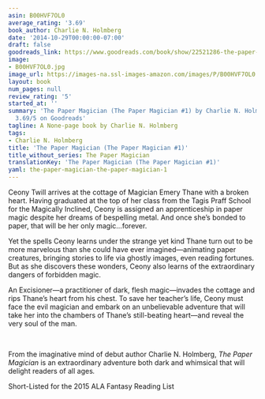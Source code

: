```yaml
---
asin: B00HVF7OL0
average_rating: '3.69'
book_author: Charlie N. Holmberg
date: '2014-10-29T00:00:00-07:00'
draft: false
goodreads_link: https://www.goodreads.com/book/show/22521286-the-paper-magician
image:
- B00HVF7OL0.jpg
image_url: https://images-na.ssl-images-amazon.com/images/P/B00HVF7OL0.01._SCLZZZZZZZ.jpg
layout: book
num_pages: null
review_rating: '5'
started_at: ''
summary: 'The Paper Magician (The Paper Magician #1) by Charlie N. Holmberg - rated
  3.69/5 on Goodreads'
tagline: A None-page book by Charlie N. Holmberg
tags:
- Charlie N. Holmberg
title: 'The Paper Magician (The Paper Magician #1)'
title_without_series: The Paper Magician
translationKey: 'The Paper Magician (The Paper Magician #1)'
yaml: the-paper-magician-the-paper-magician-1
---
```


Ceony Twill arrives at the cottage of Magician Emery Thane with a broken heart. Having graduated at the top of her class from the Tagis Praff School for the Magically Inclined, Ceony is assigned an apprenticeship in paper magic despite her dreams of bespelling metal. And once she’s bonded to paper, that will be her only magic…forever.<p>Yet the spells Ceony learns under the strange yet kind Thane turn out to be more marvelous than she could have ever imagined—animating paper creatures, bringing stories to life via ghostly images, even reading fortunes. But as she discovers these wonders, Ceony also learns of the extraordinary dangers of forbidden magic.</p><p>An Excisioner—a practitioner of dark, flesh magic—invades the cottage and rips Thane’s heart from his chest. To save her teacher’s life, Ceony must face the evil magician and embark on an unbelievable adventure that will take her into the chambers of Thane’s still-beating heart—and reveal the very soul of the man.</p><br /><p>From the imaginative mind of debut author Charlie N. Holmberg, <i>The Paper Magician</i> is an extraordinary adventure both dark and whimsical that will delight readers of all ages<i>.</i></p><p>Short-Listed for the 2015 ALA Fantasy Reading List </p>